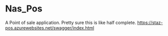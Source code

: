 # Nas_Pos
A Point of sale application. Pretty sure this is like half complete.
https://staz-pos.azurewebsites.net/swagger/index.html
